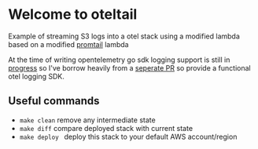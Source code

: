 # Welcome to oteltail

Example of streaming S3 logs into a otel stack using a modified lambda based on a modified [promtail](https://github.com/grafana/loki/tree/main/tools/lambda-promtail/lambda-promtail) lambda

At the time of writing opentelemetry go sdk logging support is still in [progress](https://github.com/open-telemetry/opentelemetry-go/pull/4955/files#) so I've borrow heavily from a [seperate PR](https://github.com/dagger/dagger/pull/6835) so provide a functional otel logging SDK.

## Useful commands

-   `make clean` remove any intermediate state
-   `make diff` compare deployed stack with current state
-   `make deploy ` deploy this stack to your default AWS account/region
